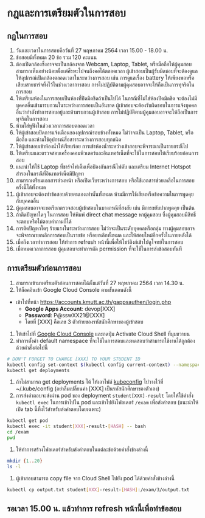 # กฎและการเตรียมตัวในการสอบ

## กฎในการสอบ

1. วันและเวลาในการสอบคือวันที่ 27 พฤษภาคม 2564 เวลา 15.00 - 18.00 น.
1. ข้อสอบมีทั้งหมด 20 ข้อ รวม 120 คะแนน
1. ต้องเปิดกล้องซึ่งอาจจะเป็นกล้องจาก Webcam, Laptop, Tablet, หรือมือถือให้ผู้คุมสอบสามารถเห็นอย่างน้อยตั้งแต่ศีรษะไปจนถึงคอได้ตลอดเวลา ผู้เข้าสอบเป็นผู้รับผิดชอบที่จะต้องดูแลให้อุปกรณ์เปิดกล้องตลอดเวลาในระหว่างการสอบ เช่น การดูแลเรื่อง battery ให้เพียงพอหรือเสียบสายชาร์จทิ้งไว้ในช่วงเวลาการสอบ การไม่ปฏิบัติตามผู้คุมสอบอาจจะให้ถือเป็นการทุจริตในการสอบ
1. ให้เตรียมห้องในการสอบเป็นห้องที่ปิดมิดชิดถ้าเป็นไปได้ ในกรณีที่ไม่ใช่ห้องปิดมิดชิด จะต้องไม่มีบุคคลอื่นเข้ามารบกวนในระหว่างการสอบเป็นอันขาด ผู้เข้าสอบจะต้องรับผิดชอบในการแจ้งบุคคลอื่นว่ากำลังทำการสอบอยู่และห้ามรบกวนผู้เข้าสอบ การไม่ปฏิบัติตามผู้คุมสอบอาจจะให้ถือเป็นการทุจริตในการสอบ
1. ห้ามใส่หูฟังในช่วงเวลาการสอบตลอดเวลา
1. ให้ผู้เข้าสอบปิดการแจ้งเตือนของอุปกรณ์รอบข้างทั้งหมด ไม่ว่าจะเป็น Laptop, Tablet, หรือมือถือ และห้ามใช้อุปกรณ์สื่อสารระหว่างการสอบทุกชนิด
1. ให้ผู้เข้าสอบเข้าห้องน้ำให้เรียบร้อย การเข้าห้องน้ำระหว่างเข้าสอบจะพิจารณาเป็นรายกรณีไป
1. ให้เตรียมและตรวจสอบเครื่องคอมพิวเตอร์และอินเทอร์เน็ตที่จะใช้ในการสอบให้เรียบร้อยก่อนการสอบ
1. แนะนำให้ใช้ Laptop ที่ชาร์จไฟเต็มเพื่อป้องกันกรณีไฟดับ และเตรียม Internet Hotspot สำรองในกรณีที่อินเทอร์เน็ตมีปัญหา
1. สามารถเตรียมเอกสารล่วงหน้า หรือเปิดเว็บระหว่างการสอบ หรือใช้เอกสารช่วยเหลือในการสอบครั้งนี้ได้ทั้งหมด
1. ผู้เข้าสอบจะต้องทำข้อสอบด้วยตนเองเท่านั้นทั้งหมด ห้ามมีการใช้เสียงหรือข้อความในการพูดคุยกับบุคคลอื่น
1. ผู้คุมสอบอาจจะขอเรียกตรวจสอบผู้เข้าสอบในบางกรณีที่สงสัย เช่น มีการขยับปากพูดคุย เป็นต้น
1. ถ้าติดปัญหาใดๆ ในการสอบ ให้พิมพ์ direct chat message หาผู้คุมสอบ ซึ่งผู้คุมสอบมีสิทธิ์จะตอบหรือไม่ตอบคำถามก็ได้
1. การติดปัญหาใดๆ ร้ายแรงในระหว่างการสอบ ไม่ว่าจะเป็นระดับบุคคลหรือกลุ่ม ทางผู้คุมสอบอาจจะพิจารณายกเลิกการสอบเป็นรายข้อ หรือยกเลิกทั้งหมด และให้สอบใหม่อีกครั้งในภายหลังได้
1. เมื่อถึงเวลาทำการสอบ ให้ทำการ refresh หน้านี้เพื่อให้โชว์ลิงก์เข้าไปดูโจทย์ในการสอบ
1. เมื่อหมดเวลาการสอบ ผู้คุมสอบจะทำการตัด permission ที่จะใช้ในการส่งข้อสอบทันที

## การเตรียมตัวก่อนการสอบ

1. สามารถเข้ามาเตรียมตัวก่อนการสอบได้ตั้งแต่วันที่ 27 พฤษภาคม 2564 เวลา 14.30 น.
1. ให้ล็อคอินเข้า Google Cloud Console ตามขั้นตอนดังนี้
  * เข้าไปที่หน้า <https://accounts.kmutt.ac.th/gappsauthen/login.php>
    * __Google Apps Account__: devop[XXX]
    * __Password__: P@sswXX21@[XXX]
    * โดยที่ [XXX] คือเลข 3 ตัวท้ายของรหัสนักศึกษาของผู้เข้าสอบ
1. ให้เข้าไปที่ [Google Cloud Console](https://console.cloud.google.com/) และกดปุ่ม Activate Cloud Shell ที่มุมขวาบน
1. ทำการตั้งค่า default namespace ที่จะใช้ในการสอบและทดสอบว่าสามารถใช้งานได้ถูกต้องด้วยคำสั่งต่อไปนี้

```bash
# DON'T FORGET TO CHANGE [XXX] TO YOUR STUDENT ID
kubectl config set-context $(kubectl config current-context) --namespace=student[XXX]
kubectl get deployments
```

1. ถ้าไม่สามารถ get deployments ได้ ให้เอาไฟล์ [kubeconfig](../files/kubeconfig) ไปวางไว้ที่ ~/.kube/config (อย่าลืมเปลี่ยนค่า [XXX] เป็นรหัสนักศึกษาของตัวเอง)
1. การส่งคำตอบจะส่งผ่าน pod ของ deployment `student[XXX]-result` โดยให้ใช้คำสั่ง `kubectl exec` ในการเข้าไปใน pod และเข้าไปยังโฟลเดอร์ `/exam` เพื่อส่งคำตอบ (แนะนำให้เปิด tab นี้ทิ้งไว้สำหรับส่งคำตอบโดยเฉพาะ)

```bash
kubectl get pod
kubectl exec -it student[XXX]-result-[HASH] -- bash
cd /exam
pwd
```

1. ให้ทำการสร้างโฟลเดอร์สำหรับส่งคำตอบในแต่ละข้อด้วยคำสั่งข้างล่างนี้

```bash
mkdir {1..20}
ls -l
```

1. ผู้เข้าสอบสามารถ copy file จาก Cloud Shell ไปยัง pod ได้ด้วยคำสั่งข้างล่างนี้

```bash
kubectl cp output.txt student[XXX]-result-[HASH]:/exam/3/output.txt
```

## รอเวลา 15.00 น. แล้วทำการ refresh หน้านี้เพื่อทำข้อสอบ